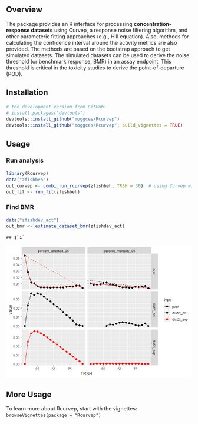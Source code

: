 
## Overview

The package provides an R interface for processing
**concentration-response datasets** using Curvep, a response noise
filtering algorithm, and other parameteric fitting approaches (e.g.,
Hill equation). Also, methods for calculating the confidence interval
around the activity metrics are also provided. The methods are based on
the bootstrap approach to get simulated datasets. The simulated datasets
can be used to derive the noise threshold (or benchmark response, BMR)
in an assay endpoint. This threshold is critical in the toxicity studies
to derive the point-of-departure (POD).

## Installation

``` r
# the development version from GitHub:
# install.packages("devtools")
devtools::install_github("moggces/Rcurvep")
devtools::install_github("moggces/Rcurvep", build_vignettes = TRUE)
```

## Usage

### Run analysis

``` r
library(Rcurvep)
data("zfishbeh")
out_curvep <- combi_run_rcurvep(zfishbeh, TRSH = 30)  # using Curvep with BMR = 30
out_fit <- run_fit(zfishbeh) 
```

### Find BMR

``` r
data("zfishdev_act")
out_bmr <- estimate_dataset_bmr(zfishdev_act)
```

    ## $`1`

![](README_figs/README-unnamed-chunk-3-1.png)<!-- -->

## More Usage

To learn more about Rcurvep, start with the vignettes:
`browseVignettes(package = "Rcurvep")`
